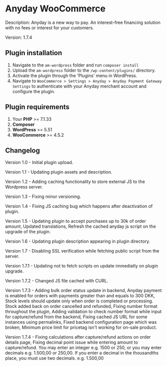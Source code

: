 # Anyday WooCommerce

Description: Anyday is a new way to pay. An interest-free financing solution with no fees or interest for your customers.

Version: 1.7.4

## Plugin installation

1. Navigate to the `am-wordpress` folder and run `composer install`
2. Upload the `am-wordpress` folder to the `/wp-content/plugins/` directory.
3. Activate the plugin through the 'Plugins' menu in WordPress.
4. Navigate to `WooCommerce > Settings > Anyday > Anyday Payment Gateway Settings` to authenticate with your Anyday merchant account and configure the plugin.

## Plugin requirements

1. Your **PHP** >= 7.1.33
2. **Composer**
3. **WordPress** >= 5.51
4. **WooCommerce** >= 4.5.2

## Changelog

Version 1.0 - Initial plugin upload.

Version 1.1 - Updating plugin assets and description.

Version 1.2 - Adding caching functionality to store external JS to the Wordpress server.

Version 1.3 - Fixing minor versioning.

Version 1.4 - Fixing JS caching bug which happens after deactivation of plugin.

Version 1.5 - Updating plugin to accept purchases up to 30k of order amount, Updated translations, Refresh the cached anyday js script on the upgrade of the plugin.

Version 1.6 - Updating plugin description appearing in plugin directory.

Version 1.7 - Disabling SSL verification while fetching public script from the server.

Version 1.7.1 - Updating not to fetch scripts on update immediatly on plugin upgrade.

Version 1.7.2 - Changed JS file cached with CURL.

Version 1.7.3 - Adding bulk order status update in backend, Anyday payment is enabled for orders with payments greater than and equals to 300 DKK, Stock levels should update only when order is completed or processing. Stock added back on order cancelled and refunded, Fixing number format throughout the plugin, Adding validation to check number format while input for capture/refund from the backend, Fixing cached JS URL for some instances using permalinks, Fixed backend configuration page which was broken, Minimum price limit for pricetag isn't working for on-sale product.

Version 1.7.4 - Fixing calculations after capture/refund actions on order details page, Fixing decimal point issue while entering amount to capture/refund. You may enter an integer e.g. 1500 or 250, or you may enter decimals e.g. 1.500,00 or 250,00. If you enter a decimal in the thousandths place, you must use two decimals. e.g. 1.500,00
